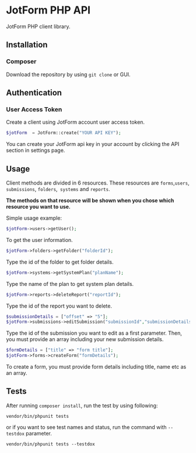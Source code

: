 # JotForm PHP API

JotForm PHP client library.

## Installation 

### Composer
Download the repository by using `git clone` or GUI. 

## Authentication

### User Access Token
Create a client using JotForm account user access token. <br />
```php
$jotForm  = JotForm::create("YOUR API KEY");
```
You can create your JotForm api key in your account by clicking the API section in settings page. 


## Usage
Client methods are divided in 6 resources. These resources are `forms`,`users`, `submissions`, `folders`,` systems` and `reports`. <br />

__The methods on that resource will be shown when you chose which resource you want to use.__<br />

Simple usage example: <br />
```php
$jotForm->users->getUser();
``` 
To get the user information.<br />

```php
$jotForm->folders->getFolder("folderId");
```
Type the id of the folder to get folder details.<br />

```php
$jotForm->systems->getSystemPlan("planName");
``` 
Type the name of the plan to get system plan details.<br />

```php
$jotForm->reports->deleteReport("reportId");
``` 
Type the id of the report you want to delete.<br />

```php
$submissionDetails = ["offset" => "5"];
$jotForm->submissions->editSubmission("submissionId","submissionDetails");
```
Type the id of the submission you want to edit as a first parameter. Then, you must provide an array including your
new submission details.<br />

```php
$formDetails = ["title" => "form title"];
$jotForm->forms->createForm("formDetails");
``` 
To create a form, you must provide form details including title, name etc as an array.

## Tests
After running `composer install`, run the test by using following:

`vendor/bin/phpunit tests`

or if you want to see test names and status, run the command with `--testdox` parameter.

`vendor/bin/phpunit tests --testdox`
